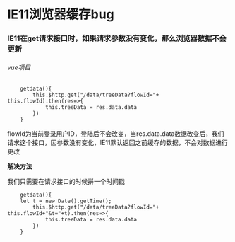 # IE11浏览器缓存bug
### IE11在get请求接口时，如果请求参数没有变化，那么浏览器数据不会更新
###### vue项目
```
    getdata(){
        this.$http.get("/data/treeData?flowId="+ this.flowId).then(res=>{
            this.treeData = res.data.data
        })
    }
```
flowId为当前登录用户ID，登陆后不会改变，当res.data.data数据改变后，我们请求这个接口，因参数没有变化，IE11默认返回之前缓存的数据，不会对数据进行更改

**解决方法**

我们只需要在请求接口的时候拼一个时间戳
```
    getdata(){
    let t = new Date().getTime();
        this.$http.get("/data/treeData?flowId="+ this.flowId+"&t="+t).then(res=>{
            this.treeData = res.data.data
        })
    }
```
